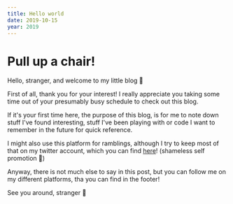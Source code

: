 ```yaml
---
title: Hello world
date: 2019-10-15
year: 2019
---
```


# Pull up a chair!

Hello, stranger, and welcome to my little blog 🎉

First of all, thank you for your interest! I really appreciate you taking some time out of your presumably busy schedule to check out this blog.

If it's your first time here, the purpose of this blog, is for me to note down stuff I've found interesting, stuff I've been playing with or code I want to remember in the future for quick reference.

I might also use this platform for ramblings, although I try to keep most of that on my twitter account, which you can find [here](https://twitter.com/jebkor_)! (shameless self promotion 🤷‍)

Anyway, there is not much else to say in this post, but you can follow me on my different platforms, tha you can find in the footer!

See you around, stranger 👋